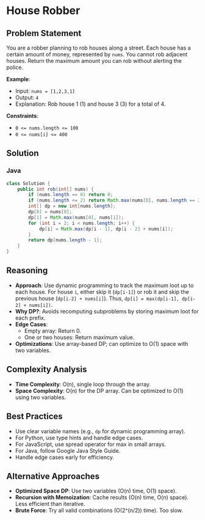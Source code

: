 # House Robber

## Problem Statement
You are a robber planning to rob houses along a street. Each house has a certain amount of money, represented by `nums`. You cannot rob adjacent houses. Return the maximum amount you can rob without alerting the police.

**Example**:
- Input: `nums = [1,2,3,1]`
- Output: `4`
- Explanation: Rob house 1 (1) and house 3 (3) for a total of 4.

**Constraints**:
- `0 <= nums.length <= 100`
- `0 <= nums[i] <= 400`

## Solution

### Java
```java
class Solution {
    public int rob(int[] nums) {
        if (nums.length == 0) return 0;
        if (nums.length <= 2) return Math.max(nums[0], nums.length == 2 ? nums[1] : 0);
        int[] dp = new int[nums.length];
        dp[0] = nums[0];
        dp[1] = Math.max(nums[0], nums[1]);
        for (int i = 2; i < nums.length; i++) {
            dp[i] = Math.max(dp[i - 1], dp[i - 2] + nums[i]);
        }
        return dp[nums.length - 1];
    }
}
```

## Reasoning
- **Approach**: Use dynamic programming to track the maximum loot up to each house. For house `i`, either skip it (`dp[i-1]`) or rob it and skip the previous house (`dp[i-2] + nums[i]`). Thus, `dp[i] = max(dp[i-1], dp[i-2] + nums[i])`.
- **Why DP?**: Avoids recomputing subproblems by storing maximum loot for each prefix.
- **Edge Cases**:
  - Empty array: Return 0.
  - One or two houses: Return maximum value.
- **Optimizations**: Use array-based DP; can optimize to O(1) space with two variables.

## Complexity Analysis
- **Time Complexity**: O(n), single loop through the array.
- **Space Complexity**: O(n) for the DP array. Can be optimized to O(1) using two variables.

## Best Practices
- Use clear variable names (e.g., `dp` for dynamic programming array).
- For Python, use type hints and handle edge cases.
- For JavaScript, use spread operator for max in small arrays.
- For Java, follow Google Java Style Guide.
- Handle edge cases early for efficiency.

## Alternative Approaches
- **Optimized Space DP**: Use two variables (O(n) time, O(1) space).
- **Recursion with Memoization**: Cache results (O(n) time, O(n) space). Less efficient than iterative.
- **Brute Force**: Try all valid combinations (O(2^(n/2)) time). Too slow.